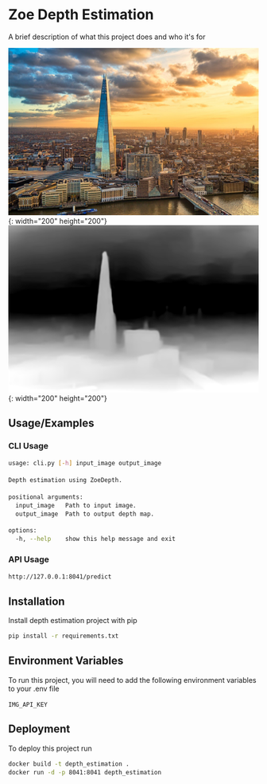 
# Zoe Depth Estimation

A brief description of what this project does and who it's for



![input_image](https://github.com/erentorlak/Depth_Estimation/blob/main/example/input_image.jpg){: width="200" height="200"}
![output_image](https://github.com/erentorlak/Depth_Estimation/blob/main/example/output_image.png){: width="200" height="200"}



## Usage/Examples

### CLI Usage
```bash
usage: cli.py [-h] input_image output_image

Depth estimation using ZoeDepth.

positional arguments:
  input_image   Path to input image.
  output_image  Path to output depth map.

options:
  -h, --help    show this help message and exit
```
### API Usage

```
http://127.0.0.1:8041/predict
```

## Installation

Install depth estimation project with pip

```bash
pip install -r requirements.txt
```
    
## Environment Variables

To run this project, you will need to add the following environment variables to your .env file

`IMG_API_KEY`

## Deployment

To deploy this project run

```bash
docker build -t depth_estimation .
docker run -d -p 8041:8041 depth_estimation
```


